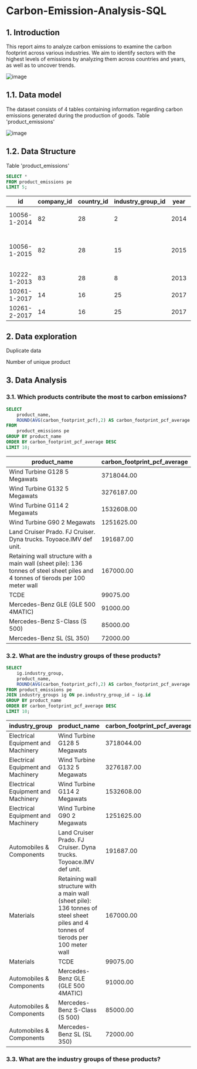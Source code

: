 # Carbon-Emission-Analysis-SQL

## 1. Introduction
This report aims to analyze carbon emissions to examine the carbon footprint across various industries. We aim to identify sectors with the highest levels of emissions by analyzing them across countries and years, as well as to uncover trends.

![image](https://github.com/user-attachments/assets/e50232d7-f7d9-4990-ba44-fbc67708b562) 

## 1.1. Data model
The dataset consists of 4 tables containing information regarding carbon emissions generated during the production of goods.
Table 'product_emissions'

![image](https://github.com/user-attachments/assets/acb7d961-bf0a-4ce0-8325-ae9a512b054d)

## 1.2. Data Structure
Table 'product_emissions'
```SQL
SELECT *
FROM product_emissions pe
LIMIT 5;
```

|id|company_id|country_id|industry_group_id|year|product_name|weight_kg|carbon_footprint_pcf|upstream_percent_total_pcf|operations_percent_total_pcf|downstream_percent_total_pcf|
|--|----------|----------|-----------------|----|------------|---------|--------------------|--------------------------|----------------------------|----------------------------|
|10056-1-2014|82|28|2|2014|Frosted Flakes(R) Cereal|0.7485|2|57.50|30.00|12.50|
|10056-1-2015|82|28|15|2015|"Frosted Flakes, 23 oz, produced in Lancaster, PA (one carton)"|0.7485|2|57.50|30.00|12.50|
|10222-1-2013|83|28|8|2013|Office Chair|20.68|73|80.63|17.36|2.01|
|10261-1-2017|14|16|25|2017|Multifunction Printers|110.0|1488|30.65|5.51|63.84|
|10261-2-2017|14|16|25|2017|Multifunction Printers|110.0|1818|25.08|4.51|70.41|


## 2. Data exploration
Duplicate data

Number of unique product

## 3. Data Analysis
### 3.1. Which products contribute the most to carbon emissions?
```sql
SELECT 
	product_name,
	ROUND(AVG(carbon_footprint_pcf),2) AS carbon_footprint_pcf_average
FROM 
	product_emissions pe 
GROUP BY product_name
ORDER BY carbon_footprint_pcf_average DESC
LIMIT 10;
```

|product_name|carbon_footprint_pcf_average|
|------------|----------------------------|
|Wind Turbine G128 5 Megawats|3718044.00|
|Wind Turbine G132 5 Megawats|3276187.00|
|Wind Turbine G114 2 Megawats|1532608.00|
|Wind Turbine G90 2 Megawats|1251625.00|
|Land Cruiser Prado. FJ Cruiser. Dyna trucks. Toyoace.IMV def unit.|191687.00|
|Retaining wall structure with a main wall (sheet pile): 136 tonnes of steel sheet piles and 4 tonnes of tierods per 100 meter wall|167000.00|
|TCDE|99075.00|
|Mercedes-Benz GLE (GLE 500 4MATIC)|91000.00|
|Mercedes-Benz S-Class (S 500)|85000.00|
|Mercedes-Benz SL (SL 350)|72000.00|

### 3.2. What are the industry groups of these products?
```sql
SELECT 
	ig.industry_group, 
	product_name,
	ROUND(AVG(carbon_footprint_pcf),2) AS carbon_footprint_pcf_average
FROM product_emissions pe 
JOIN industry_groups ig ON pe.industry_group_id = ig.id
GROUP BY product_name
ORDER BY carbon_footprint_pcf_average DESC
LIMIT 10;
```

|industry_group|product_name|carbon_footprint_pcf_average|
|--------------|------------|----------------------------|
|Electrical Equipment and Machinery|Wind Turbine G128 5 Megawats|3718044.00|
|Electrical Equipment and Machinery|Wind Turbine G132 5 Megawats|3276187.00|
|Electrical Equipment and Machinery|Wind Turbine G114 2 Megawats|1532608.00|
|Electrical Equipment and Machinery|Wind Turbine G90 2 Megawats|1251625.00|
|Automobiles & Components|Land Cruiser Prado. FJ Cruiser. Dyna trucks. Toyoace.IMV def unit.|191687.00|
|Materials|Retaining wall structure with a main wall (sheet pile): 136 tonnes of steel sheet piles and 4 tonnes of tierods per 100 meter wall|167000.00|
|Materials|TCDE|99075.00|
|Automobiles & Components|Mercedes-Benz GLE (GLE 500 4MATIC)|91000.00|
|Automobiles & Components|Mercedes-Benz S-Class (S 500)|85000.00|
|Automobiles & Components|Mercedes-Benz SL (SL 350)|72000.00|

### 3.3. What are the industry groups of these products?
```sql

```
